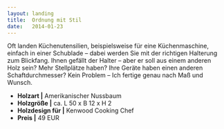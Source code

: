 ```yaml
---
layout: landing
title:  Ordnung mit Stil
date:   2014-01-23
---
```


Oft landen Küchenutensilien, beispielsweise für eine Küchenmaschine, 
einfach in einer Schublade – dabei werden Sie mit der richtigen Halterung zum Blickfang. 
Ihnen gefällt der Halter – aber er soll aus einem anderen Holz sein? 
Mehr Stellplätze haben? Ihre Geräte haben einen anderen Schaftdurchmesser? 
Kein Problem – Ich fertige genau nach Maß und Wunsch. 

* **Holzart \|** Amerikanischer Nussbaum
* **Holzgröße \|** ca. L 50 x B 12 x H 2
* **Holzdesign für \|** Kenwood Cooking Chef
* **Preis \|** 49 EUR
